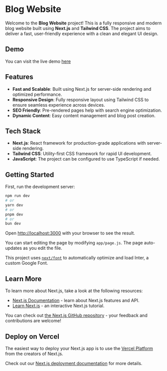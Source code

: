 # Blog Website

Welcome to the **Blog Website** project! This is a fully responsive and modern blog website built using **Next.js** and **Tailwind CSS**. The project aims to deliver a fast, user-friendly experience with a clean and elegant UI design.

## Demo

You can visit the live demo [here](https://tusha-blog-website.vercel.app/) 

## Features

- **Fast and Scalable**: Built using Next.js for server-side rendering and optimized performance.
- **Responsive Design**: Fully responsive layout using Tailwind CSS to ensure seamless experience across devices.
- **SEO Friendly**: Pre-rendered pages help with search engine optimization.
- **Dynamic Content**: Easy content management and blog post creation.


## Tech Stack

- **Next.js**: React framework for production-grade applications with server-side rendering.
- **Tailwind CSS**: Utility-first CSS framework for rapid UI development.
- **JavaScript**: The project can be configured to use TypeScript if needed.


## Getting Started

First, run the development server:

```bash
npm run dev
# or
yarn dev
# or
pnpm dev
# or
bun dev
```

Open [http://localhost:3000](http://localhost:3000) with your browser to see the result.

You can start editing the page by modifying `app/page.js`. The page auto-updates as you edit the file.

This project uses [`next/font`](https://nextjs.org/docs/basic-features/font-optimization) to automatically optimize and load Inter, a custom Google Font.

## Learn More

To learn more about Next.js, take a look at the following resources:

- [Next.js Documentation](https://nextjs.org/docs) - learn about Next.js features and API.
- [Learn Next.js](https://nextjs.org/learn) - an interactive Next.js tutorial.

You can check out [the Next.js GitHub repository](https://github.com/vercel/next.js/) - your feedback and contributions are welcome!

## Deploy on Vercel

The easiest way to deploy your Next.js app is to use the [Vercel Platform](https://vercel.com/new?utm_medium=default-template&filter=next.js&utm_source=create-next-app&utm_campaign=create-next-app-readme) from the creators of Next.js.

Check out our [Next.js deployment documentation](https://nextjs.org/docs/deployment) for more details.
